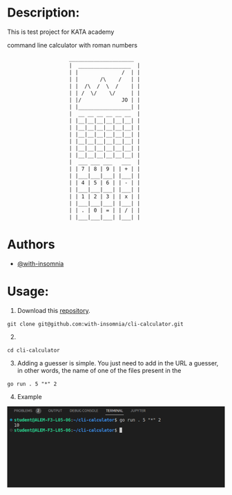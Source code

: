 
# Description:
This is test project for KATA academy

command line calculator with roman numbers

```
                    _____________________
                    |  _________________  |
                    | |              /  | |
                    | |       /\    /   | |
                    | |  /\  /  \  /    | |
                    | | /  \/    \/     | |
                    | |/             JO | |
                    | |_________________| |
                    |  __ __ __ __ __ __  |
                    | |__|__|__|__|__|__| |
                    | |__|__|__|__|__|__| |
                    | |__|__|__|__|__|__| |
                    | |__|__|__|__|__|__| |
                    | |__|__|__|__|__|__| |
                    | |__|__|__|__|__|__| |
                    |  ___ ___ ___   ___  |
                    | | 7 | 8 | 9 | | + | |
                    | |___|___|___| |___| |
                    | | 4 | 5 | 6 | | - | |
                    | |___|___|___| |___| |
                    | | 1 | 2 | 3 | | x | |
                    | |___|___|___| |___| |
                    | | . | 0 | = | | / | |
                    | |___|___|___| |___| |

```
# Authors

- [@with-insomnia](https://github.com/with-insomnia)


# Usage:
 1. Download this [repository](https://github.com/with-insomnia/cli-calculator).
 ```
 git clone git@github.com:with-insomnia/cli-calculator.git
 ```


 2. 
 ```
cd cli-calculator
```

3. Adding a guesser is simple. You just need to add in the URL a guesser, in other words, the name of one of the files present in the 

```console
go run . 5 "*" 2
```

4. Example

![screen](screen.png)